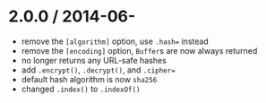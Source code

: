
2.0.0 / 2014-06-
==================

 * remove the `[algorithm]` option, use `.hash=` instead
 * remove the `[encoding]` option, `Buffer`s are now always returned
 * no longer returns any URL-safe hashes
 * add `.encrypt()`, `.decrypt()`, and `.cipher=`
 * default hash algorithm is now `sha256`
 * changed `.index()` to `.indexOf()`
